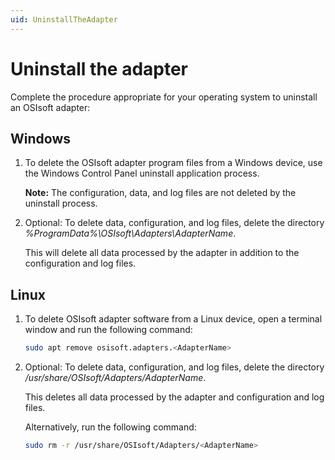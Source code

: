 ```yaml
---
uid: UninstallTheAdapter
---
```


# Uninstall the adapter

Complete the procedure appropriate for your operating system to uninstall an OSIsoft adapter:

## Windows

1. To delete the OSIsoft adapter program files from a Windows device, use the Windows Control Panel uninstall application process.

    **Note:** The configuration, data, and log files are not deleted by the uninstall process.

2. Optional: To delete data, configuration, and log files, delete the directory _%ProgramData%\OSIsoft\Adapters\AdapterName_.

    This will delete all data processed by the adapter in addition to the configuration and log files.

## Linux

1. To delete OSIsoft adapter software from a Linux device, open a terminal window and run the following command:

    ```bash
    sudo apt remove osisoft.adapters.<AdapterName>
    ```

2. Optional: To delete data, configuration, and log files, delete the directory _/usr/share/OSIsoft/Adapters/AdapterName_.

    This deletes all data processed  by the adapter and configuration and log files.

    Alternatively, run the following command:

    ```bash
    sudo rm -r /usr/share/OSIsoft/Adapters/<AdapterName>
    ```
